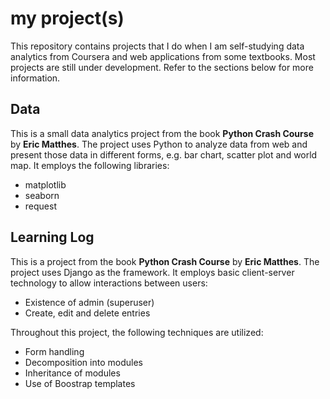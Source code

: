 # my project(s)

This repository contains projects that I do when I am self-studying data analytics from Coursera and web applications from some textbooks. Most projects are still under development. Refer to the sections below for more information.

## Data

This is a small data analytics project from the book **Python Crash Course** by **Eric Matthes**. The project uses Python to analyze data from web and present those data in different forms, e.g. bar chart, scatter plot and world map. It employs the following libraries:
  - matplotlib
  - seaborn
  - request

## Learning Log

This is a project from the book **Python Crash Course** by **Eric Matthes**. The project uses Django as the framework. It employs basic client-server technology to allow interactions between users:
  - Existence of admin (superuser)
  - Create, edit and delete entries
  
Throughout this project, the following techniques are utilized:
  - Form handling
  - Decomposition into modules
  - Inheritance of modules
  - Use of Boostrap templates
